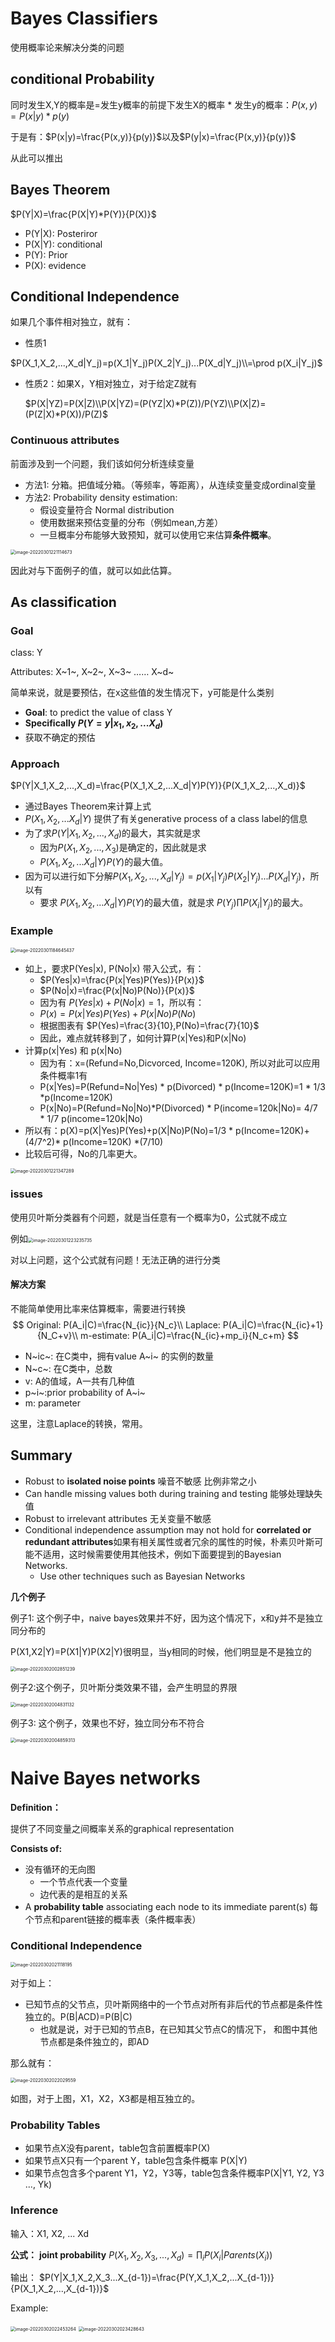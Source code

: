 # Bayes Classifiers

使用概率论来解决分类的问题

## **conditional Probability**

同时发生X,Y的概率是=发生y概率的前提下发生X的概率 * 发生y的概率：$P(x,y)=P(x|y)*p(y)$

于是有：$P(x|y)=\frac{P(x,y)}{p(y)}$以及$P(y|x)=\frac{P(x,y)}{p(y)}$

从此可以推出

## Bayes Theorem

$P(Y|X)=\frac{P(X|Y)*P(Y)}{P(X)}$

- P(Y|X): Posteriror 
- P(X|Y): conditional 
- P(Y): Prior
- P(X): evidence

## Conditional Independence

如果几个事件相对独立，就有：

- 性质1

$P(X_1,X_2,...,X_d|Y_j)=p(X_1|Y_j)P(X_2|Y_j)...P(X_d|Y_j)\\=\prod p(X_i|Y_j)$

- 性质2：如果X，Y相对独立，对于给定Z就有 

  $P(X|YZ)=P(X|Z)\\P(X|YZ)=(P(YZ|X)*P(Z))/P(YZ)\\P(X|Z)=(P(Z|X)*P(X))/P(Z)$

### Continuous attributes

前面涉及到一个问题，我们该如何分析连续变量

- 方法1: 分箱。把值域分箱。（等频率，等距离），从连续变量变成ordinal变量
- 方法2: Probability density estimation:
  - 假设变量符合 Normal distribution
  - 使用数据来预估变量的分布（例如mean,方差）
  - 一旦概率分布能够大致预知，就可以使用它来估算**条件概率**。

<img src="notePicture/exampleBayes.png" alt="image-20220301221114673" style="zoom:50%;" />

因此对与下面例子的值，就可以如此估算。

## As classification

### Goal

class: Y

Attributes: X~1~, X~2~, X~3~ …… X~d~

简单来说，就是要预估，在x这些值的发生情况下，y可能是什么类别

- **Goal**: to predict the value of class Y
- **Specifically $P(Y=y|x_1,x_2,...X_d)$**
- 获取不确定的预估 

### Approach

$P(Y|X_1,X_2,...,X_d)=\frac{P(X_1,X_2,...X_d|Y)P(Y)}{P(X_1,X_2,...,X_d)}$

- 通过Bayes Theorem来计算上式
- $P(X_1,X_2,...X_d|Y)$ 提供了有关generative process of a class label的信息
- 为了求$P(Y|X_1,X_2,...,X_d)$的最大，其实就是求
  - 因为$P(X_1,X_2,...,X_3)$是确定的，因此就是求
  - $P(X_1,X_2,...X_d|Y)P(Y)$的最大值。
- 因为可以进行如下分解$P(X_1,X_2,...,X_d|Y_j)=p(X_1|Y_j)P(X_2|Y_j)...P(X_d|Y_j)$，所以有
  - 要求 $P(X_1,X_2,...X_d|Y)P(Y)$的最大值，就是求 $P(Y_j)\prod P(X_i|Y_j)$的最大。

### Example

<img src="notePicture/example2.png" alt="image-20220301184645437" style="zoom:50%;" />

- 如上，要求P(Yes|x), P(No|x) 带入公式，有：
  - $P(Yes|x)=\frac{P(x|Yes)P(Yes)}{P(x)}$
  - $P(No|x)=\frac{P(x|No)P(No)}{P(x)}$
  - 因为有 $P(Yes|x)+P(No|x)=1$，所以有：
  - $P(x)=P(x|Yes)P(Yes)+P(x|No)P(No)$
  - 根据图表有 $P(Yes)=\frac{3}{10},P(No)=\frac{7}{10}$
  - 因此，难点就转移到了，如何计算P(x|Yes)和P(x|No)
- 计算p(x|Yes) 和 p(x|No)
  - 因为有：x=(Refund=No,Dicvorced, Income=120K), 所以对此可以应用条件概率1有
  - P(x|Yes)=P(Refund=No|Yes) * p(Divorced) * p(Income=120K)=1 * 1/3 *p(Income=120K)
  - P(x|No)=P(Refund=No|No)*P(Divorced) * P(income=120k|No)= 4/7 * 1/7 p(income=120k|No)
- 所以有：p(X)=p(X|Yes)P(Yes)+p(X|No)P(No)=1/3 * p(Income=120K)+(4/7^2)* p(Income=120K) *(7/10)
- 比较后可得，No的几率更大。

<img src="notePicture/恶习ample.png" alt="image-20220301221347289" style="zoom:50%;" />

### issues

使用贝叶斯分类器有个问题，就是当任意有一个概率为0，公式就不成立

例如<img src="notePicture/by1.png" alt="image-20220301223235735" style="zoom:50%;" />

对以上问题，这个公式就有问题！无法正确的进行分类

#### 解决方案

不能简单使用比率来估算概率，需要进行转换
$$
Original: P(A_i|C)=\frac{N_{ic}}{N_c}\\
Laplace: P(A_i|C)=\frac{N_{ic}+1}{N_C+v}\\
m-estimate: P(A_i|C)=\frac{N_{ic}+mp_i}{N_c+m}
$$

- N~ic~: 在C类中，拥有value A~i~ 的实例的数量
- N~c~: 在C类中，总数
- v: A的值域，A一共有几种值
- p~i~:prior probability of A~i~
- m: parameter

这里，注意Laplace的转换，常用。

## Summary

- Robust to **isolated noise points** 噪音不敏感 比例非常之小
- Can handle missing values both during training and testing 能够处理缺失值
- Robust to irrelevant attributes 无关变量不敏感
- Conditional independence assumption may not hold for **correlated or redundant attributes**如果有相关属性或者冗余的属性的时候，朴素贝叶斯可能不适用，这时候需要使用其他技术，例如下面要提到的Bayesian Networks.
  - Use other techniques such as Bayesian Networks

**几个例子**

例子1: 这个例子中，naive bayes效果并不好，因为这个情况下，x和y并不是独立同分布的

P(X1,X2|Y)=P(X1|Y)P(X2|Y)很明显，当y相同的时候，他们明显是不是独立的

<img src="notePicture/independence.png" alt="image-20220302002851239" style="zoom:50%;" />

例子2:这个例子，贝叶斯分类效果不错，会产生明显的界限

<img src="notePicture/independence2.png" alt="image-20220302004831132" style="zoom:50%;" />



例子3: 这个例子，效果也不好，独立同分布不符合

<img src="notePicture/independence3.png" alt="image-20220302004859313" style="zoom:50%;" />

# Naive Bayes networks

**Definition：**

提供了不同变量之间概率关系的graphical representation

**Consists of:**

- 没有循环的无向图
  - 一个节点代表一个变量
  - 边代表的是相互的关系
- A **probability table** associating each node to its immediate parent(s) 每个节点和parent链接的概率表（条件概率表）

### Conditional Independence

<img src="notePicture/conditional1.png" alt="image-20220302021118195" style="zoom:50%;" />

对于如上：

- 已知节点的父节点，贝叶斯网络中的一个节点对所有非后代的节点都是条件性独立的。P(B|ACD)=P(B|C)
  - 也就是说，对于已知的节点B，在已知其父节点C的情况下， 和图中其他节点都是条件独立的，即AD

那么就有：

<img src="notePicture/conditional2.png" alt="image-20220302022029559" style="zoom:50%;" />

如图，对于上图，X1，X2，X3都是相互独立的。

### Probability Tables

- 如果节点X没有parent，table包含前置概率P(X)
- 如果节点X只有一个parent Y，table包含条件概率 P(X|Y)
- 如果节点包含多个parent Y1，Y2，Y3等，table包含条件概率P(X|Y1, Y2, Y3 ..., Yk)

### Inference

输入：X1, X2, ... Xd

**公式：** **joint probability** $P(X_1,X_2,X_3,...,X_d)=\prod_i P(X_i|Parents(X_i))$

输出： $P(Y|X_1,X_2,X_3...X_{d-1})=\frac{P(Y,X_1,X_2,...X_{d-1})}{P(X_1,X_2,...,X_{d-1})}$

Example:

<img src="notePicture/conExample1.png" alt="image-20220302022453264" style="zoom:50%;" />

<img src="notePicture/conExample2.png" alt="image-20220302023428643" style="zoom:50%;" />

